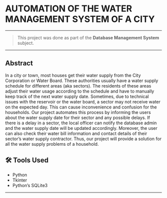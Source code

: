 # AUTOMATION OF THE WATER MANAGEMENT SYSTEM OF A CITY
------------

> This project was done as part of the **Database Management System** subject.

------------

## Abstract
In a city or town, most houses get their water supply from the City Corporation or Water Board. These authorities usually have a water supply schedule for different areas (aka sectors). The residents of these areas adjust their water usage according to the schedule and have to manually keep track of the next water supply date. Sometimes, due to technical issues with the reservoir or the water board, a sector may not receive water on the expected day. This can cause inconvenience and confusion for the households. Our project automates this process by informing the users about the water supply date for their sector and any possible delays. If there is a delay in a sector, the local officer can notify the database admin and the water supply date will be updated accordingly. Moreover, the user can also check their water bill information and contact details of their sector’s water supply contractor. Thus, our project will provide a solution for all the water supply problems of a household.

## 🛠 Tools Used
- Python
- Tkinter
- Python’s SQLite3


------------


